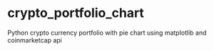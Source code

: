 # crypto_portfolio_chart
Python crypto currency portfolio with pie chart using matplotlib and coinmarketcap api
